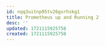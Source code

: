 ```yaml
---
id: nqq3uitnp95tv26gsrhskg1
title: Prometheus up and Running 2
desc: ''
updated: 1721115925758
created: 1721115925758
---
```

